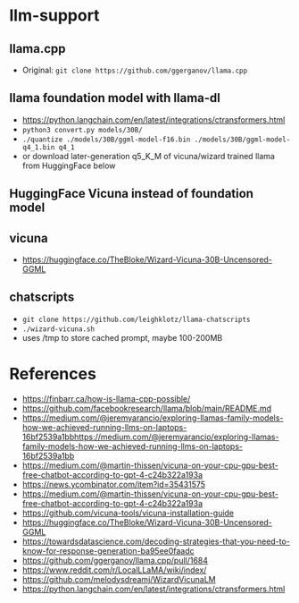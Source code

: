 # llm-support

## llama.cpp
- Original: `git clone https://github.com/ggerganov/llama.cpp`

## llama foundation model with llama-dl
- https://python.langchain.com/en/latest/integrations/ctransformers.html
- `python3 convert.py models/30B/`
- `./quantize ./models/30B/ggml-model-f16.bin ./models/30B/ggml-model-q4_1.bin q4_1`
- or download later-generation q5_K_M of vicuna/wizard trained llama from HuggingFace below

## HuggingFace Vicuna instead of foundation model

## vicuna
- https://huggingface.co/TheBloke/Wizard-Vicuna-30B-Uncensored-GGML

## chatscripts
- `git clone https://github.com/leighklotz/llama-chatscripts`
- `./wizard-vicuna.sh`
- uses /tmp to store cached prompt, maybe 100-200MB

# References
- https://finbarr.ca/how-is-llama-cpp-possible/
- https://github.com/facebookresearch/llama/blob/main/README.md
- https://medium.com/@jeremyarancio/exploring-llamas-family-models-how-we-achieved-running-llms-on-laptops-16bf2539a1bbhttps://medium.com/@jeremyarancio/exploring-llamas-family-models-how-we-achieved-running-llms-on-laptops-16bf2539a1bb
- https://medium.com/@martin-thissen/vicuna-on-your-cpu-gpu-best-free-chatbot-according-to-gpt-4-c24b322a193a
- https://news.ycombinator.com/item?id=35431575
- https://medium.com/@martin-thissen/vicuna-on-your-cpu-gpu-best-free-chatbot-according-to-gpt-4-c24b322a193a
- https://github.com/vicuna-tools/vicuna-installation-guide
- https://huggingface.co/TheBloke/Wizard-Vicuna-30B-Uncensored-GGML
- https://towardsdatascience.com/decoding-strategies-that-you-need-to-know-for-response-generation-ba95ee0faadc
- https://github.com/ggerganov/llama.cpp/pull/1684
- https://www.reddit.com/r/LocalLLaMA/wiki/index/
- https://github.com/melodysdreamj/WizardVicunaLM
- https://python.langchain.com/en/latest/integrations/ctransformers.html
